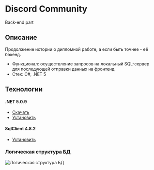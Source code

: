 # Discord Community

Back-end part

## Описание

Продолжение истории о дипломной работе, а если быть точнее - её бэкенд.

* Функционал: осуществление запросов на локальный SQL-сервер для последующей отправки данных на фронтенд
* Стек: C#, .NET 5

## Технологии

#### .NET 5.0.9
* [Скачать](https://dotnet.microsoft.com/en-us/download/dotnet/5.0)
* [Установить](https://learn.microsoft.com/ru-ru/dotnet/core/install/windows?tabs=net70)

#### SqlClient 4.8.2
* [Установить](https://metanit.com/sharp/adonetcore/2.2.php)

### Логическая структура БД
![Логическая структура БД](https://user-images.githubusercontent.com/90147314/229092431-91055434-fb11-45a9-b535-99f18a80dfd9.PNG)
